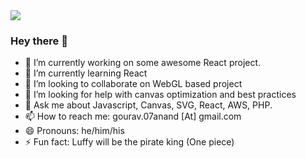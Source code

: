 
<!--
**R2ALPHA/r2alpha** is a ✨ _special_ ✨ repository because its `README.md` (this file) appears on your GitHub profile.

Here are some ideas to get you started:

- 🔭 I’m currently working on ...
- 🌱 I’m currently learning ...
- 👯 I’m looking to collaborate on ...
- 🤔 I’m looking for help with ...
- 💬 Ask me about ...
- 📫 How to reach me: ...
- 😄 Pronouns: ...
- ⚡ Fun fact: ...
-->

<img src="./assets/readme_poster.gif" />

### Hey there 👋
- 🔭 I’m currently working on some awesome React project.
- 🌱 I’m currently learning React
- 👯 I’m looking to collaborate on WebGL based project
- 🤔 I’m looking for help with canvas optimization and best practices
- 💬 Ask me about Javascript, Canvas, SVG, React, AWS, PHP. 
- 📫 How to reach me: gourav.07anand [At] gmail.com
- 😄 Pronouns: he/him/his
- ⚡ Fun fact: Luffy will be the pirate king (One piece)
